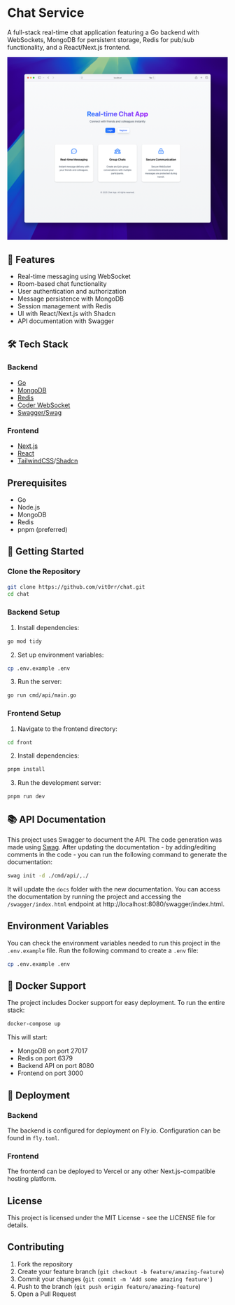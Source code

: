 # Chat Service

A full-stack real-time chat application featuring a Go backend with WebSockets, MongoDB for persistent storage, Redis for pub/sub functionality, and a React/Next.js frontend.

![print showing the chat landing page](./img/chat.png "Chat Landing Page")


## 🌟 Features
- Real-time messaging using WebSocket
- Room-based chat functionality
- User authentication and authorization
- Message persistence with MongoDB
- Session management with Redis
- UI with React/Next.js with Shadcn
- API documentation with Swagger

## 🛠️ Tech Stack
### Backend
- [Go](https://go.dev/)
- [MongoDB](https://www.mongodb.com/)
- [Redis](https://redis.io/)
- [Coder WebSocket](https://github.com/coder/websocket) 
- [Swagger/Swag](https://github.com/swaggo/swag)

### Frontend
- [Next.js](https://nextjs.org/)
- [React](https://react.dev/)
- [TailwindCSS](https://tailwindcss.com/)/[Shadcn](https://ui.shadcn.com/)

## Prerequisites
- Go
- Node.js
- MongoDB
- Redis
- pnpm (preferred)

## 🚀 Getting Started

### Clone the Repository
```bash
git clone https://github.com/vit0rr/chat.git
cd chat
```

### Backend Setup
1. Install dependencies:
```bash
go mod tidy
```

2. Set up environment variables:
```bash
cp .env.example .env
```

3. Run the server:
```bash
go run cmd/api/main.go
```

### Frontend Setup
1. Navigate to the frontend directory:
```bash
cd front
```

2. Install dependencies:
```bash
pnpm install
```

3. Run the development server:
```bash
pnpm run dev
```

## 📚 API Documentation
This project uses Swagger to document the API. The code generation was made using [Swag](https://github.com/swaggo/swag). After updating the documentation - by adding/editing comments in the code - you can run the following command to generate the documentation:
```bash
swag init -d ./cmd/api/,./
```

It will update the `docs` folder with the new documentation. You can access the documentation by running the project and accessing the `/swagger/index.html` endpoint at http://localhost:8080/swagger/index.html.

## Environment Variables
You can check the environment variables needed to run this project in the `.env.example` file. Run the following command to create a `.env` file:
```bash
cp .env.example .env
```

## 🐳 Docker Support
The project includes Docker support for easy deployment. To run the entire stack:
```bash
docker-compose up
```

This will start:
- MongoDB on port 27017
- Redis on port 6379
- Backend API on port 8080
- Frontend on port 3000

## 🚢 Deployment
### Backend
The backend is configured for deployment on Fly.io. Configuration can be found in `fly.toml`.

### Frontend
The frontend can be deployed to Vercel or any other Next.js-compatible hosting platform.

## License
This project is licensed under the MIT License - see the LICENSE file for details.

## Contributing
1. Fork the repository
2. Create your feature branch (`git checkout -b feature/amazing-feature`)
3. Commit your changes (`git commit -m 'Add some amazing feature'`)
4. Push to the branch (`git push origin feature/amazing-feature`)
5. Open a Pull Request